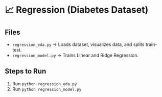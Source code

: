 # 📈 Regression (Diabetes Dataset)

## Files

- `regression_eda.py` → Loads dataset, visualizes data, and splits train-test.
- `regression_model.py` → Trains Linear and Ridge Regression.

## Steps to Run

1. Run `python regression_eda.py`
2. Run `python regression_model.py`
